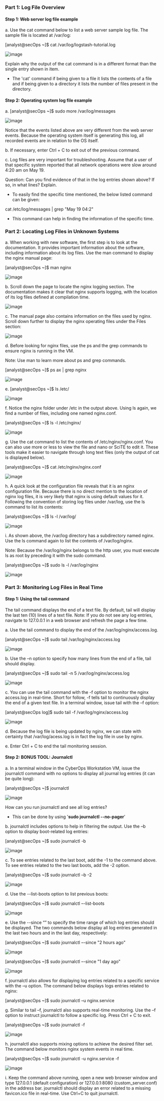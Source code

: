 ### Part 1: Log File Overview
#### Step 1: Web server log file example
a. Use the cat command below to list a web server sample log file. The sample file is located at /var/log:

[analyst@secOps ~]$ cat /var/log/logstash-tutorial.log

![image](https://github.com/Akhilkj123/CyberOps/assets/65653010/93f10422-4ace-4892-b410-645fccbd5a7e)

 Explain why the output of the cat command is in a different format than the single entry shown in item.
 - The 'cat' command if being given to a file it lists the contents of a file and if being given to a directory it lists the number of files present in the directory.

#### Step 2: Operating system log file example
a. [analyst@secOps ~]$ sudo more /var/log/messages

![image](https://github.com/Akhilkj123/CyberOps/assets/65653010/06b73327-49da-4ad9-ae8b-9a89147bb1ad)

Notice that the events listed above are very different from the web server events. Because the operating
system itself is generating this log, all recorded events are in relation to the OS itself.

b. If necessary, enter Ctrl + C to exit out of the previous command.

c. Log files are very important for troubleshooting. Assume that a user of that specific system reported that
all network operations were slow around 4:20 am on May 19.

Question:
Can you find evidence of that in the log entries shown above? If so, in what lines? Explain.

- To easily find the specific time mentioned, the below listed command can be given:

cat /etc/log/messages | grep "May 19 04:2"
- This command can help in finding the information of the specific time.

### Part 2: Locating Log Files in Unknown Systems
a. When working with new software, the first step is to look at the documentation. It provides important
information about the software, including information about its log files. Use the man command to display
the nginx manual page:

[analyst@secOps ~]$ man nginx

![image](https://github.com/Akhilkj123/CyberOps/assets/65653010/796d91db-4da9-4aa4-96b1-0dd04f6eb28f)

b. Scroll down the page to locate the nginx logging section. The documentation makes it clear that nginx
supports logging, with the location of its log files defined at compilation time.

![image](https://github.com/Akhilkj123/CyberOps/assets/65653010/b6f0578f-a44d-483e-a82b-f68e0232ba70)

c. The manual page also contains information on the files used by nginx. Scroll down further to display the
nginx operating files under the Files section:

![image](https://github.com/Akhilkj123/CyberOps/assets/65653010/1fd97d0d-b499-43a5-b802-632a121468f9)

d. Before looking for nginx files, use the ps and the grep commands to ensure nginx is running in the VM.

Note: Use man to learn more about ps and grep commands.

[analyst@secOps ~]$ ps ax | grep nginx

![image](https://github.com/Akhilkj123/CyberOps/assets/65653010/aad45cfb-c55b-4e9b-8ea0-4d0801482e2d)

e. [analyst@secOps ~]$ ls /etc/

![image](https://github.com/Akhilkj123/CyberOps/assets/65653010/6daa336b-96e3-4f40-a77f-b802bdd00cd0)

f. Notice the nginx folder under /etc in the output above. Using ls again, we find a number of files, including
one named nginx.conf.

[analyst@secOps ~]$ ls -l /etc/nginx/

![image](https://github.com/Akhilkj123/CyberOps/assets/65653010/88ffc613-a3b3-4a24-9848-98ac7f4c9900)

g. Use the cat command to list the contents of /etc/nginx/nginx.conf. You can also use more or less to view
the file and nano or SciTE to edit it. These tools make it easier to navigate through long text files (only
the output of cat is displayed below).

[analyst@secOps ~]$ cat /etc/nginx/nginx.conf

![image](https://github.com/Akhilkj123/CyberOps/assets/65653010/873ed657-abe3-48fb-9a7d-eb456624f236)

h. A quick look at the configuration file reveals that it is an nginx configuration file. Because there is no direct
mention to the location of nginx log files, it is very likely that nginx is using default values for it. Following
the convention of storing log files under /var/log, use the ls command to list its contents:

[analyst@secOps ~]$ ls -l /var/log/

![image](https://github.com/Akhilkj123/CyberOps/assets/65653010/01c7fe45-e348-4131-aa26-e44fc1946a14)

i. As shown above, the /var/log directory has a subdirectory named nginx. Use the ls command again to
list the contents of /var/log/nginx.

Note: Because the /var/log/nginx belongs to the http user, you must execute ls as root by preceding it
with the sudo command.

[analyst@secOps ~]$ sudo ls -l /var/log/nginx

![image](https://github.com/Akhilkj123/CyberOps/assets/65653010/47a043b5-fb08-4bc7-8691-972081bc2582)

### Part 3: Monitoring Log Files in Real Time

#### Step 1: Using the tail command
The tail command displays the end of a text file. By default, tail will display the last ten (10) lines of a text file.
Note: If you do not see any log entries, navigate to 127.0.0.1 in a web browser and refresh the page a few
time.

a. Use the tail command to display the end of the /var/log/nginx/access.log.

[analyst@secOps ~]$ sudo tail /var/log/nginx/access.log

![image](https://github.com/Akhilkj123/CyberOps/assets/65653010/7e93d80c-1955-4c9b-ab7e-dd6d7e92b4cc)

b. Use the –n option to specify how many lines from the end of a file, tail should display.

[analyst@secOps ~]$ sudo tail -n 5 /var/log/nginx/access.log

![image](https://github.com/Akhilkj123/CyberOps/assets/65653010/056d8be3-523e-4732-b0c3-20d2ef315abe)

c. You can use the tail command with the -f option to monitor the nginx access.log in real-time. Short for
follow, -f tells tail to continuously display the end of a given text file. In a terminal window, issue tail with
the –f option:

[analyst@secOps log]$ sudo tail -f /var/log/nginx/access.log

![image](https://github.com/Akhilkj123/CyberOps/assets/65653010/c9dfaa03-544e-4b2a-b2ba-f182a3802972)

d. Because the log file is being updated by nginx, we can state with certainty that /var/log/acess.log is in fact
the log file in use by nginx.

e. Enter Ctrl + C to end the tail monitoring session.

#### Step 2: BONUS TOOL: Journalctl

a. In a terminal window in the CyberOps Workstation VM, issue the journalctl command with no options to
display all journal log entries (it can be quite long):

[analyst@secOps ~]$ journalctl

![image](https://github.com/Akhilkj123/CyberOps/assets/65653010/d8af1f74-566a-4945-9275-f025db89be93)

How can you run journalctl and see all log entries?

- This can be done by using '**sudo journalctl --no-pager**'

b. journalctl includes options to help in filtering the output. Use the –b option to display boot-related log
entries:

[analyst@secOps ~]$ sudo journalctl -b

![image](https://github.com/Akhilkj123/CyberOps/assets/65653010/990499fc-9835-4089-b9d7-b2cd9502d359)

c. To see entries related to the last boot, add the -1 to the command above. To see entries related to the
two last boots, add the -2 option.

[analyst@secOps ~]$ sudo journalctl –b -2

![image](https://github.com/Akhilkj123/CyberOps/assets/65653010/721183d0-5c49-4e98-9f81-eac3aa9aa0bb)

d. Use the --list-boots option to list previous boots:

[analyst@secOps ~]$ sudo journalctl –-list-boots

![image](https://github.com/Akhilkj123/CyberOps/assets/65653010/141d45d7-afd6-41c2-83ac-a271c154c51d)

e. Use the --since “<time range>” to specify the time range of which log entries should be displayed. The
two commands below display all log entries generated in the last two hours and in the last day,
respectively:

 [analyst@secOps ~]$ sudo journalctl –-since "2 hours ago"
 
 ![image](https://github.com/Akhilkj123/CyberOps/assets/65653010/b057eb44-8622-4884-b1ac-0ab2a0b2fdde)
 
 [analyst@secOps ~]$ sudo journalctl –-since "1 day ago"
 
![image](https://github.com/Akhilkj123/CyberOps/assets/65653010/aefe1436-3225-44f7-8f33-7d47e61ad3e1)
 
 f. journalctl also allows for displaying log entries related to a specific service with the –u option. The
command below displays logs entries related to nginx:

 [analyst@secOps ~]$ sudo journalctl –u nginx.service

g. Similar to tail –f, journalctl also supports real-time monitoring. Use the –f option to instruct journalctl to
follow a specific log. Press Ctrl + C to exit.

 [analyst@secOps ~]$ sudo journalctl -f

 ![image](https://github.com/Akhilkj123/CyberOps/assets/65653010/399012ea-0420-4220-94e0-48260b7b67ff)
 
h. journalctl also supports mixing options to achieve the desired filter set. The command below monitors
nginx system events in real time.

 [analyst@secOps ~]$ sudo journalctl -u nginx.service -f
 
 ![image](https://github.com/Akhilkj123/CyberOps/assets/65653010/fa9debf0-3a7d-454c-9cc2-36fd8a7fad7f)

i. Keep the command above running, open a new web browser window and type 127.0.0.1 (default
configuration) or 127.0.0.1:8080 (custom_server.conf) in the address bar. journalctl should display an
error related to a missing favicon.ico file in real-time. Use Ctrl+C to quit journalctl.
 
 



